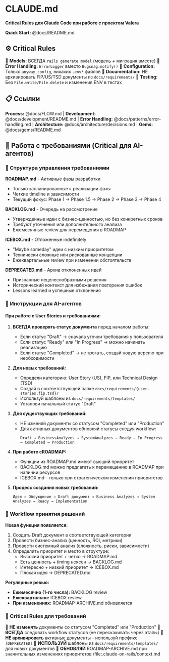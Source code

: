 # CLAUDE.md

**Critical Rules для Claude Code при работе с проектом Valera**

**Quick Start:** @docs/README.md

## ⚙️ Critical Rules

🚨 **Models:** ВСЕГДА `rails generate model` (модель + миграция вместе)
🚨 **Error Handling:** `ErrorLogger` вместо `Bugsnag.notify()`
🚨 **Configuration:** Только `anyway_config`, никаких `.env*` файлов
🚨 **Documentation:** НЕ архивировать FIP/US/TSD документы из `docs/requirements/`
🚨 **Testing:** Без `File.write/File.delete` и изменения ENV в тестах

## 📋 Ссылки

**Process:** @docs/FLOW.md | **Development:** @docs/development/README.md | **Error Handling:** @docs/patterns/error-handling.md | **Architecture:** @docs/architecture/decisions.md | **Gems:** @docs/gems/README.md

## 🎯 Работа с требованиями (Critical для AI-агентов)

### 📁 Структура управления требованиями

**ROADMAP.md** - Активные фазы разработки
- Только запланированные к реализации фазы
- Четкие timeline и зависимости
- Текущий фокус: Phase 1 → Phase 1.5 → Phase 2 → Phase 3 → Phase 4

**BACKLOG.md** - Очередь на рассмотрение
- Утвержденные идеи с бизнес-ценностью, но без конкретных сроков
- Требуют уточнения или дополнительного анализа
- Ежемесячные review для перемещения в ROADMAP

**ICEBOX.md** - Отложенные indefinitely
- "Maybe someday" идеи с низким приоритетом
- Технически сложные или рискованные концепции
- Ежеквартальные review при изменении обстоятельств

**DEPRECATED.md** - Архив отклоненных идей
- Признанные нецелесообразными решения
- Исторический контекст для избежания повторения ошибок
- Lessons learned и успешные отклонения

### 🤖 Инструкции для AI-агентов

#### При работе с User Stories и требованиями:

1. **ВСЕГДА проверять статус документа** перед началом работы:
   - Если статус "Draft" → сначала уточни требования у пользователя
   - Если статус "Ready" или "In Progress" → можно начинать реализацию
   - Если статус "Completed" → не трогать, создай новую версию при необходимости

2. **Для новых требований:**
   - Определи категорию: User Story (US), FIP, или Technical Design (TSD)
   - Создай в соответствующей папке `docs/requirements/{user-stories,fip,tsd}/`
   - Используй шаблоны из `docs/requirements/templates/`
   - Установи начальный статус "Draft"

3. **Для существующих требований:**
   - НЕ изменяй документы со статусом "Completed" или "Production"
   - Для активных документов обновляй статусы следуя workflow:
     ```
     Draft → BusinessAnalyzes → SystemAnalyzes → Ready → In Progress → Completed → Production
     ```

4. **При работе сROADMAP:**
   - Функции из ROADMAP.md имеют высший приоритет
   - BACKLOG.md можно предлагать к перемещению в ROADMAP при наличии ресурсов
   - ICEBOX.md - только при стратегическом изменении приоритетов

5. **Процесс создания новых требований:**
   ```
   Идея → Обсуждение → Draft документ → Business Analyzes → System Analyzes → Ready → Implementation
   ```

### 🔄 Workflow принятия решений

**Новая функция появляется:**
1. Создать Draft документ в соответствующей категории
2. Провести бизнес-анализ (ценность, ROI, метрики)
3. Провести системный анализ (сложность, риски, зависимости)
4. Определить приоритет и место в структуре:
   - Высокий приоритет + четко → ROADMAP.md
   - Есть ценность + timing неясен → BACKLOG.md
   - Интересно + низкий приоритет → ICEBOX.md
   - Плохая идея → DEPRECATED.md

**Регулярные ревью:**
- **Ежемесячно (1-го числа):** BACKLOG review
- **Ежеквартально:** ICEBOX review
- **При изменениях:** ROADMAP-ARCHIVE.md обновляется

### 🚨 Critical Rules для требований

🚨 **НЕ изменять** документы со статусом "Completed" или "Production"
🚨 **ВСЕГДА** следовать workflow статусов (не перескакивать через этапы)
🚨 **НЕ архивировать** активные документы - используй префикс `[DEPRECATED]`
🚨 **ИСПОЛЬЗУЙ** шаблоны из `docs/requirements/templates/` для новых документов
🚨 **ОБНОВЛЯЙ** ROADMAP-ARCHIVE.md при значительных изменениях приоритетов
/file:.claude-on-rails/context.md

